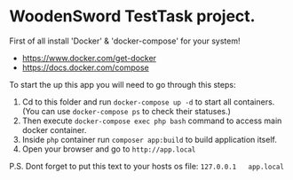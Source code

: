 # WoodenSword TestTask project.

First of all install 'Docker' & 'docker-compose' for your system!
- https://www.docker.com/get-docker
- https://docs.docker.com/compose

To start the up this app you will need to go through this steps:
1) Cd to this folder and run `docker-compose up -d` to start all containers. (You can use `docker-compose ps` to check their statuses.)
2) Then execute `docker-compose exec php bash` command to access main docker container.
3) Inside `php` container run `composer app:build` to build application itself.
4) Open your browser and go to `http://app.local`

P.S. Dont forget to put this text to your hosts os file: `127.0.0.1   app.local`
